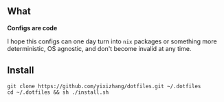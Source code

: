 ## What

**Configs are code**

I hope this configs can one day turn into `nix` packages or something more deterministic, OS agnostic, and don't become invalid at any time.
 
## Install

 ```
 git clone https://github.com/yixizhang/dotfiles.git ~/.dotfiles
 cd ~/.dotfiles && sh ./install.sh
 ```

